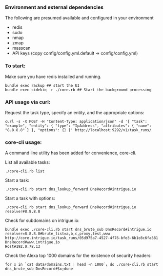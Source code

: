### Environment and external dependencies

The following are presumed available and configured in your environment
 - redis
 - sudo
 - nmap
 - zmap
 - masscan
 - API keys (copy config/config.yml.default -> config/config.yml)

### To start:

Make sure you have redis installed and running.

```
bundle exec rackup ## start the UI
bundle exec sidekiq -r ./core.rb ## Start the background processing
```

### API usage via curl:

Request the task type, specify an entity, and the appropriate options:
````
curl -s -X POST -H "Content-Type: application/json" -d '{ "task": "example", "entity": { "type": "IpAddress", "attributes": { "name": "8.8.8.8" } }, "options": {} }' http://localhost:9292/v1/task_runs/
````

### core-cli usage:

A command line utility has been added for convenience, core-cli.

List all available tasks:
```
./core-cli.rb list
```

Start a task:
```
./core-cli.rb start dns_lookup_forward DnsRecord#intrigue.io
```

Start a task with options:
```
./core-cli.rb start dns_lookup_forward DnsRecord#intrigue.io resolver#8.8.8.8
```

Check for subdomains on intrigue.io:
```
bundle exec ./core-cli.rb start dns_brute_sub DnsRecord#intrigue.io resolver=8.8.8.8#brute_list=a,b,c,proxy,test,www
http://core.intrigue.io/task_runs/05d975a7-4527-4f76-bfe3-6b1e8c6fa581
DnsRecord#www.intrigue.io
Host#192.0.78.13
```

Check the Alexa top 1000 domains for the existence of security headers:
```
for x in `cat data/domains.txt | head -n 1000`; do ./core-cli.rb start dns_brute_sub DnsRecord#$x;done
```
